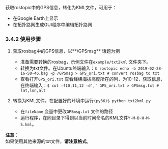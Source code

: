 获取rostopic中的GPS信息，转化为KML文件，可用于：
- 在Google Earth上显示
- 在拓扑路网生成GUI程序中编辑拓扑路网

### 3.4.2 使用步骤
1. 获取rosbag中的GPS信息，以**/GPSmsg** 话题为例
    - 准备需要转换的rosbag，示例文件在`example/txt2kml` 文件夹下。
    - 转换为txt文件。在Ubuntu终端输入：`$ rostopic echo -b 2019-02-28-16-50-46.bag -p /GPSmsg > GPS_ori.txt # convert rosbag to txt`
    - 查看打开`GPS_ori.txt` 查看经纬海拔高度所在的列，为10-12，获取信息，在终端输入：`$ cut -f10,11,12 -d',' GPS_ori.txt > GPSmsg.txt # lat,lon,alt`

2. 转换为KML文件，在配置好的环境中运行`(py36)$ python txt2kml.py`
    - 在`fileName` 变量中更改`GPSmsg.txt` 文件的路径
    - 运行程序，在同目录下得到以当前时间命名的KML文件`Y-M-D-H-M-S.kml`。

**注意**：  
如果使用其他来源的txt文件，**请注意格式**。

